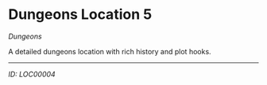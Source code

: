 # Dungeons Location 5

*Dungeons*

A detailed dungeons location with rich history and plot hooks.

---
*ID: LOC00004*